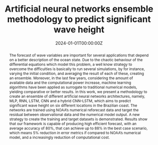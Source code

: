 ---
title: "Artificial neural networks ensemble methodology to predict significant wave height"
authors:
- admin
- Leandro Farina
# author_notes:
# - "Equal contribution"
# - "Equal contribution"
date: "2024-01-01T00:00:00Z"
doi: "https://doi.org/10.1016/j.oceaneng.2024.117479"

# Schedule page publish date (NOT publication's date).
publishDate: "2024T00:00:00Z"

# Publication type.
# Accepts a single type but formatted as a YAML list (for Hugo requirements).
# Enter a publication type from the CSL standard.
publication_types: ["article-journal"]

# Publication name and optional abbreviated publication name.
publication: "Ocean Engineering, 300, 117479"
publication_short: ""

abstract: The forecast of wave variables are important for several applications that depend on a better description of the ocean state. Due to the chaotic behaviour of the differential equations which model this problem, a well know strategy to overcome the difficulties is basically to run several simulations, by for instance, varying the initial condition, and averaging the result of each of these, creating an ensemble. Moreover, in the last few years, considering the amount of available data and the computational power increase, machine learning algorithms have been applied as surrogate to traditional numerical models, yielding comparative or better results. In this work, we present a methodology to create an ensemble of different artificial neural networks architectures, namely, MLP, RNN, LSTM, CNN and a hybrid CNN–LSTM, which aims to predict significant wave height on six different locations in the Brazilian coast. The networks are trained using NOAA’s numerical reforecast data and target the residual between observational data and the numerical model output. A new strategy to create the training and target datasets is demonstrated. Results show that our framework is capable of producing high efficient forecast, with an average accuracy of 80%, that can achieve up to 88% in the best case scenario, which means 5% reduction in error metrics if compared to NOAA’s numerical model, and a increasingly reduction of computational cost.

# # Summary. An optional shortened abstract.
# summary: Lorem ipsum dolor sit amet, consectetur adipiscing elit. Duis posuere tellus ac convallis placerat. Proin tincidunt magna sed ex sollicitudin condimentum.

tags: []
# \\- Source Themes
featured: true

# links:
# - name: ""
#   url: ""
url_pdf: ''
url_code: 'https://github.com/felipeminuzzi/ensemble-wave-prediction'
url_dataset: ''
url_poster: ''
url_project: ''
url_slides: ''
url_source: ''
url_video: ''

# Featured image
# To use, add an image named `featured.jpg/png` to your page's folder. 
# image:
#   caption: 'Image credit: [**Unsplash**](https://unsplash.com/photos/jdD8gXaTZsc)'
#   focal_point: ""
#   preview_only: false

# Associated Projects (optional).
#   Associate this publication with one or more of your projects.
#   Simply enter your project's folder or file name without extension.
#   E.g. `internal-project` references `content/project/internal-project/index.md`.
#   Otherwise, set `projects: []`.
projects: []

# Slides (optional).
#   Associate this publication with Markdown slides.
#   Simply enter your slide deck's filename without extension.
#   E.g. `slides: "example"` references `content/slides/example/index.md`.
#   Otherwise, set `slides: ""`.
slides: ""
---